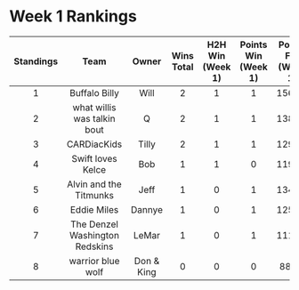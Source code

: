 # Week 1 Rankings

| Standings |              Team              |   Owner    | Wins Total | H2H Win (Week 1) | Points Win (Week 1) | Points For (Week 1) | H2H Wins (Cum'l) | Points Wins (Cum'l) | Points For (Cum'l) | +/- + |
| :-------: | :----------------------------: | :--------: | :--------: | :--------------: | :-----------------: | :-----------------: | :--------------: | :-----------------: | :----------------: | :---: |
|     1     |         Buffalo Billy          |    Will    |     2      |        1         |          1          |       156.92        |        1         |          1          |       156.92       |   -   |
|     2     |  what willis was talkin bout   |     Q      |     2      |        1         |          1          |       138.70        |        1         |          1          |       138.70       |   -   |
|     3     |          CARDiacKids           |   Tilly    |     2      |        1         |          1          |       129.22        |        1         |          1          |       129.22       |   -   |
|     4     |       Swift loves Kelce        |    Bob     |     1      |        1         |          0          |       119.04        |        1         |          0          |       119.04       |   -   |
|     5     |     Alvin and the Titmunks     |    Jeff    |     1      |        0         |          1          |       134.42        |        0         |          1          |       134.42       |   -   |
|     6     |          Eddie Miles           |   Dannye   |     1      |        0         |          1          |       125.04        |        0         |          1          |       125.04       |   -   |
|     7     | The Denzel Washington Redskins |   LeMar    |     1      |        0         |          1          |       111.32        |        0         |          1          |       111.32       |   -   |
|     8     |       warrior blue wolf        | Don & King |     0      |        0         |          0          |        88.92        |        0         |          0          |       88.92        |   -   |

